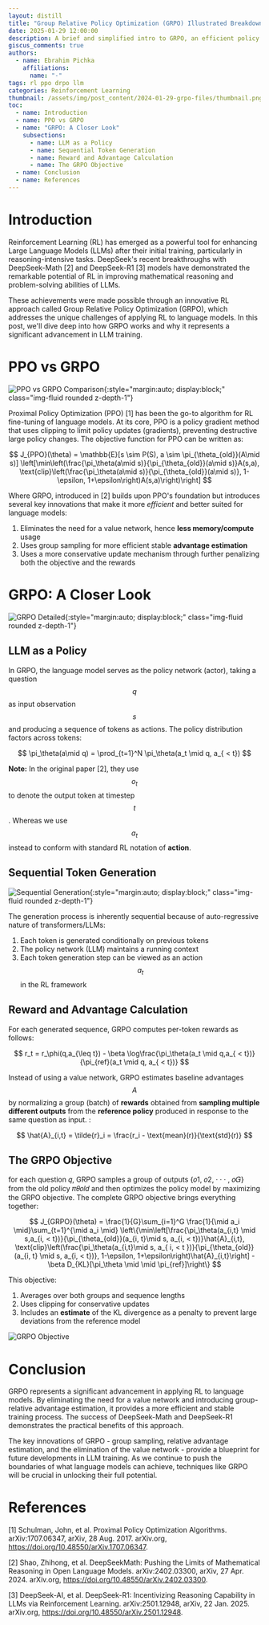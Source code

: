 ```yaml
---
layout: distill
title: "Group Relative Policy Optimization (GRPO) Illustrated Breakdown & Explanation"
date: 2025-01-29 12:00:00
description: A brief and simplified intro to GRPO, an efficient policy optimization method used for LLM reasoning training 
giscus_comments: true
authors:
  - name: Ebrahim Pichka
    affiliations:
      name: "-"
tags: rl ppo drpo llm
categories: Reinforcement Learning
thumbnail: /assets/img/post_content/2024-01-29-grpo-files/thumbnail.png
toc:
  - name: Introduction
  - name: PPO vs GRPO
  - name: "GRPO: A Closer Look"
    subsections:
      - name: LLM as a Policy
      - name: Sequential Token Generation
      - name: Reward and Advantage Calculation
      - name: The GRPO Objective
  - name: Conclusion
  - name: References
---
```


# Introduction

Reinforcement Learning (RL) has emerged as a powerful tool for enhancing Large Language Models (LLMs) after their initial training, particularly in reasoning-intensive tasks. DeepSeek's recent breakthroughs with DeepSeek-Math [2] and DeepSeek-R1 [3] models have demonstrated the remarkable potential of RL in improving mathematical reasoning and problem-solving abilities of LLMs.

These achievements were made possible through an innovative RL approach called Group Relative Policy Optimization (GRPO), which addresses the unique challenges of applying RL to language models. In this post, we'll dive deep into how GRPO works and why it represents a significant advancement in LLM training.

# PPO vs GRPO

![PPO vs GRPO Comparison](\assets\img\post_content\2024-01-29-grpo-files\overview.png){:style="margin:auto; display:block;" class="img-fluid rounded z-depth-1"}

Proximal Policy Optimization (PPO) [1] has been the go-to algorithm for RL fine-tuning of language models. At its core, PPO is a policy gradient method that uses clipping to limit policy updates (gradients), preventing destructive large policy changes. The objective function for PPO can be written as:

$$ 
J_{PPO}(\theta) = \mathbb{E}[s \sim P(S), a \sim \pi_{\theta_{old}}(A\mid s)] \left[\min\left(\frac{\pi_\theta(a\mid s)}{\pi_{\theta_{old}}(a\mid s)}A(s,a), \text{clip}\left(\frac{\pi_\theta(a\mid s)}{\pi_{\theta_{old}}(a\mid s)}, 1-\epsilon, 1+\epsilon\right)A(s,a)\right)\right]
$$

Where GRPO, introduced in [2] builds upon PPO's foundation but introduces several key innovations that make it more *efficient* and better suited for language models:

1. Eliminates the need for a value network, hence **less memory/compute** usage
2. Uses group sampling for more efficient stable **advantage estimation**
3. Uses a more conservative update mechanism through further penalizing both the objective and the rewards

# GRPO: A Closer Look

![GRPO Detailed](\assets\img\post_content\2024-01-29-grpo-files\grpo.png){:style="margin:auto; display:block;" class="img-fluid rounded z-depth-1"}

## LLM as a Policy

In GRPO, the language model serves as the policy network (actor), taking a question $$q$$ as input observation $$s$$ and producing a sequence of tokens as actions. The policy distribution factors across tokens:

$$
\pi_\theta(a\mid q) = \prod_{t=1}^N \pi_\theta(a_t \mid q, a_{ < t})
$$

**Note:** In the original paper [2], they use $$o_t$$ to denote the output token at timestep $$t$$. Whereas we use $$a_t$$ instead to conform with standard RL notation of **action**. 

## Sequential Token Generation

![Sequential Generation](\assets\img\post_content\2024-01-29-grpo-files\steps.png){:style="margin:auto; display:block;" class="img-fluid rounded z-depth-1"}

The generation process is inherently sequential because of auto-regressive nature of transformers/LLMs:
1. Each token is generated conditionally on previous tokens
2. The policy network (LLM) maintains a running context
3. Each token generation step can be viewed as an action $$a_t$$ in the RL framework

## Reward and Advantage Calculation

For each generated sequence, GRPO computes per-token rewards as follows:

$$
r_t = r_\phi(q,a_{\leq t}) - \beta \log\frac{\pi_\theta(a_t \mid q,a_{ < t})}{\pi_{ref}(a_t \mid q, a_{ < t})}
$$

Instead of using a value network, GRPO estimates baseline advantages $$A$$  by normalizing a group (batch) of **rewards** obtained from **sampling multiple different outputs** from the **reference policy** produced in response to the same question as input. :

$$
\hat{A}_{i,t} = \tilde{r}_i = \frac{r_i - \text{mean}(r)}{\text{std}(r)}
$$

## The GRPO Objective

for each question 𝑞, GRPO samples a group of outputs {𝑜1, 𝑜2, · · · , 𝑜𝐺} from the old policy 𝜋𝜃𝑜𝑙𝑑 and then optimizes the policy model by maximizing the GRPO objective. The complete GRPO objective brings everything together:

$$
J_{GRPO}(\theta) = \frac{1}{G}\sum_{i=1}^G \frac{1}{\mid a_i \mid}\sum_{t=1}^{\mid a_i \mid} \left\{\min\left[\frac{\pi_\theta(a_{i,t} \mid s,a_{i, < t})}{\pi_{\theta_{old}}(a_{i, t}\mid s, a_{i, < t})}\hat{A}_{i,t}, \text{clip}\left(\frac{\pi_\theta(a_{i,t}\mid s, a_{ i, < t })}{\pi_{\theta_{old}}(a_{i, t} \mid s, a_{i, < t})}, 1-\epsilon, 1+\epsilon\right)\hat{A}_{i,t}\right] - \beta D_{KL}[\pi_\theta \mid \mid \pi_{ref}]\right\}
$$

This objective:
1. Averages over both groups and sequence lengths
2. Uses clipping for conservative updates
3. Includes an **estimate** of the KL divergence as a penalty to prevent large deviations from the reference model

![GRPO Objective](\assets\img\post_content\2024-01-29-grpo-files\obj.png)

# Conclusion

GRPO represents a significant advancement in applying RL to language models. By eliminating the need for a value network and introducing group-relative advantage estimation, it provides a more efficient and stable training process. The success of DeepSeek-Math and DeepSeek-R1 demonstrates the practical benefits of this approach.

The key innovations of GRPO - group sampling, relative advantage estimation, and the elimination of the value network - provide a blueprint for future developments in LLM training. As we continue to push the boundaries of what language models can achieve, techniques like GRPO will be crucial in unlocking their full potential.


# References


[1] Schulman, John, et al. Proximal Policy Optimization Algorithms. arXiv:1707.06347, arXiv, 28 Aug. 2017. arXiv.org, https://doi.org/10.48550/arXiv.1707.06347.

[2] Shao, Zhihong, et al. DeepSeekMath: Pushing the Limits of Mathematical Reasoning in Open Language Models. arXiv:2402.03300, arXiv, 27 Apr. 2024. arXiv.org, https://doi.org/10.48550/arXiv.2402.03300.


[3] DeepSeek-AI, et al. DeepSeek-R1: Incentivizing Reasoning Capability in LLMs via Reinforcement Learning. arXiv:2501.12948, arXiv, 22 Jan. 2025. arXiv.org, https://doi.org/10.48550/arXiv.2501.12948.